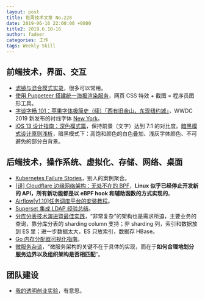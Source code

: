 ```yaml
---
layout: post
title: 每周技术文章 No.228
date: 2019-06-16 22:00:00 +0800
title2: 2019.6.10-16
author: fadeer
categories: 工作
tags: Weekly Skill
---
```


## 前端技术，界面、交互

- [滤镜与混合模式实录](https://www.zhangxinxu.com/wordpress/2019/06/fdcon2019-css-share/)，很多可以常用。
- [使用 Puppeteer 搭建统一海报渲染服务](https://tech.youzan.com/shi-yong-puppeteerda-jian-tong-hai-bao-xuan-ran-fu-wu/)，网页 CSS 特效 + 截图 = 程序员图形工具。
- [字谈字畅 101：苹果字体极简史（续）「西有旧金山，东现纽约城」](https://thetype.com/2019/06/16799)，WWDC 2019 新发布的衬线字体 [New York](<https://en.wikipedia.org/wiki/New_York_(2019_typeface)>)。
- [iOS 13 设计指南：深色模式篇](http://beforweb.com/node/1046)，保持前景（文字）达到 7:1 的对比度。[暗黑模式设计原则浅析](http://beforweb.com/node/1045)，暗黑模式下：高饱和颜色的白色叠加、浅灰字体颜色、不可避免的部分白背景。

## 后端技术，操作系统、虚拟化、存储、网络、桌面

- [Kubernetes Failure Stories](https://k8s.af/)，别人的案例聚合。
- [[译] Cloudflare 边缘网络架构：无处不在的 BPF](https://arthurchiao.github.io/blog/cloudflare-arch-and-bpf-zh/)，**Linux 似乎已经停止开发新的 API，所有新功能都是以 eBPF hook 和辅助函数的方式实现的**。
- [Airflow[v1.10]任务调度平台的安装教程](http://www.buildupchao.cn/bigdataplatform/2019/06/13/airflow-install-tutorial.html)。
- [Superset 集成 LDAP 经验总结](https://ranying666.github.io/2019/06/06/superset-ldap/)。
- [分库分表技术演进暨最佳实践](https://www.jianshu.com/p/f29e73b97794)，“非常复杂”的架构也是需求所迫，主要业务的查询，靠分库分表的 sharding column 支持；非 sharding 列，索引和数据放到 ES 里；进一步数据太大，ES 只放索引，数据存 HBase。
- [Go 内存分配器可视化指南](https://www.linuxzen.com/go-memory-allocator-visual-guide.html)。
- [微服务杂谈](https://www.rowkey.me/blog/2019/05/30/msa/)，“微服务架构的关键不在于具体的实现，而在于**如何合理地划分服务边界以及组织架构是否相匹配**”。

## 团队建设

- [我的透明创业实验](https://blog.t9t.io/transparent-startup-experiment-2019-05-20/)，有意思。
